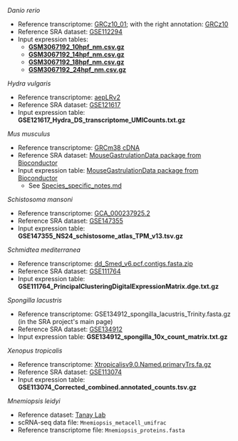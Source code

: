 *Danio rerio*
* Reference transcriptome: [GRCz10_01](https://www.ncbi.nlm.nih.gov/assembly/GCF_000002035.5/); with the right annotation: [GRCz10](https://www.dropbox.com/sh/qn1v69ejzgk3cgr/AABlnOZ8VQd3Hfr2hqVRAvmpa?dl=0)
* Reference SRA dataset: [GSE112294](https://www.ncbi.nlm.nih.gov/geo/query/acc.cgi?acc=GSE112294)
* Input expression tables:
  * **[GSM3067192_10hpf_nm.csv.gz](https://www.ncbi.nlm.nih.gov/geo/query/acc.cgi?acc=GSM3067192)**
  * **[GSM3067192_14hpf_nm.csv.gz](https://www.ncbi.nlm.nih.gov/geo/query/acc.cgi?acc=GSM3067193)**
  * **[GSM3067192_18hpf_nm.csv.gz](https://www.ncbi.nlm.nih.gov/geo/query/acc.cgi?acc=GSM3067194)**
  * **[GSM3067192_24hpf_nm.csv.gz](https://www.ncbi.nlm.nih.gov/geo/query/acc.cgi?acc=GSM3067195)**

*Hydra vulgaris*
* Reference transcriptome: [aepLRv2](https://research.nhgri.nih.gov/hydra/download/?dl=tr)
* Reference SRA dataset: [GSE121617](https://www.ncbi.nlm.nih.gov/geo/query/acc.cgi?acc=GSE121617)
* Input expression table: **GSE121617_Hydra_DS_transcriptome_UMICounts.txt.gz**

*Mus musculus*
* Reference transcriptome: [GRCm38 cDNA](https://ftp.ensembl.org/pub/release-94/fasta/mus_musculus/cdna/)
* Reference SRA dataset: [MouseGastrulationData package from Bioconductor](https://bioconductor.org/packages/release/data/experiment/html/MouseGastrulationData.html)
* Input expression table: [MouseGastrulationData package from Bioconductor](https://bioconductor.org/packages/release/data/experiment/html/MouseGastrulationData.html)
  * See [Species_specific_notes.md](https://github.com/carlosj-rr/scrnaseq_wrangle/blob/main/Species_specific_notes.md)

*Schistosoma mansoni*
* Reference transcriptome: [GCA_000237925.2](https://parasite.wormbase.org/Schistosoma_mansoni_prjea36577/Info/Index)
* Reference SRA dataset: [GSE147355](https://www.ncbi.nlm.nih.gov/geo/query/acc.cgi?acc=GSE147355)
* Input expression table: **GSE147355_NS24_schistosome_atlas_TPM_v13.tsv.gz**

*Schmidtea mediterranea*
* Reference transcriptome: [dd_Smed_v6.pcf.contigs.fasta.zip](https://planmine.mpibpc.mpg.de/planmine/report.do?id=2000001#ad-image-0)
* Reference SRA dataset: [GSE111764](https://www.ncbi.nlm.nih.gov/geo/query/acc.cgi?acc=GSE111764)
* Input expression table: **GSE111764_PrincipalClusteringDigitalExpressionMatrix.dge.txt.gz**

*Spongilla lacustris*
* Reference transcriptome: GSE134912_spongilla_lacustris_Trinity.fasta.gz (in the SRA project's main page)
* Reference SRA dataset: [GSE134912](https://www.ncbi.nlm.nih.gov/geo/query/acc.cgi?acc=GSE134912)
* Input expression table: **GSE134912_spongilla_10x_count_matrix.txt.gz**

*Xenopus tropicalis*
* Reference transcriptome: [Xtropicalisv9.0.Named.primaryTrs.fa.gz](https://ftp.xenbase.org/pub/Genomics/JGI/Xentr9.0/)
* Reference SRA dataset: [GSE113074](https://www.ncbi.nlm.nih.gov/geo/query/acc.cgi?acc=GSE113074)
* Input expression table: **GSE113074_Corrected_combined.annotated_counts.tsv.gz**

*Mnemiopsis leidyi*
* Reference dataset: [Tanay Lab](https://arnau-sebe-pedros.s3.eu-west-1.amazonaws.com/Single_cell_datasets.tar.gz)
* scRNA-seq data file: `Mnemiopsis_metacell_umifrac`
* Reference transcriptome file: `Mnemiopsis_proteins.fasta`